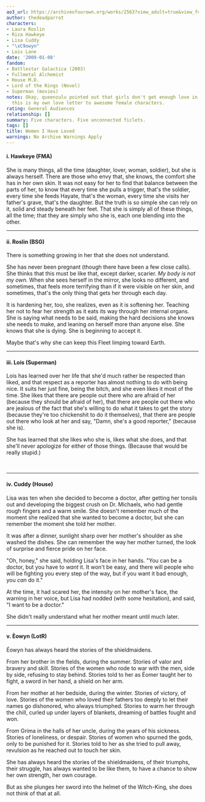 ```yaml
---
ao3_url: https://archiveofourown.org/works/2563?view_adult=true&view_full_work=true
author: thedeadparrot
characters:
- Laura Roslin
- Riza Hawkeye
- Lisa Cuddy
- "\xC9owyn"
- Lois Lane
date: '2009-01-08'
fandom:
- Battlestar Galactica (2003)
- Fullmetal Alchemist
- House M.D.
- Lord of the Rings (Novel)
- Superman (movies)
notes: Okay, queenzulu pointed out that girls don't get enough love in fandom, so
  this is my own love letter to awesome female characters.
rating: General Audiences
relationship: []
summary: Five characters. Five unconnected ficlets.
tags: []
title: Women I Have Loved
warnings: No Archive Warnings Apply
---
```


#### i. Hawkeye (FMA)

She is many things, all the time (daughter, lover, woman, soldier), but she is always herself. There are those who envy that, she knows, the comfort she has in her own skin. It was not easy for her to find that balance between the parts of her, to know that every time she pulls a trigger, that's the soldier, every time she feeds Hayate, that's the woman, every time she visits her father's grave, that's the daughter. But the truth is so simple she can rely on it, solid and steady beneath her feet. That she is simply all of these things, all the time; that they are simply who she is, each one blending into the other.



---

#### ii. Roslin (BSG)

There is something growing in her that she does not understand.

She has never been pregnant (though there have been a few close calls). She thinks that this must be like that, except darker, scarier. *My body is not my own.* When she sees herself in the mirror, she looks no different, and sometimes, that feels more terrifying than if it were visible on her skin, and sometimes, that's the only thing that gets her through each day.

It is hardening her, too, she realizes, even as it is softening her. Teaching her not to fear her strength as it eats its way through her internal organs. She is saying what needs to be said, making the hard decisions she knows she needs to make, and leaning on herself more than anyone else. She knows that she is dying. She is beginning to accept it.

Maybe that's why she can keep this Fleet limping toward Earth.



---

#### iii. Lois (Superman)

Lois has learned over her life that she'd much rather be respected than liked, and that respect as a reporter has almost nothing to do with being nice. It suits her just fine, being the bitch, and she even likes it most of the time. She likes that there are people out there who are afraid of her (because they should be afraid of her), that there are people out there who are jealous of the fact that she's willing to do what it takes to get the story (because they're too chickenshit to do it themselves), that there are people out there who look at her and say, "Damn, she's a good reporter," (because she is).

She has learned that she likes who she is, likes what she does, and that she'll never apologize for either of those things. (Because that would be really stupid.)

 



---

#### iv. Cuddy (House)

Lisa was ten when she decided to become a doctor, after getting her tonsils out and developing the biggest crush on Dr. Michaels, who had gentle rough fingers and a warm smile. She doesn't remember much of the moment she realized that she wanted to become a doctor, but she can remember the moment she told her mother.

It was after a dinner, sunlight sharp over her mother's shoulder as she washed the dishes. She can remember the way her mother turned, the look of surprise and fierce pride on her face.

"Oh, honey," she said, holding Lisa's face in her hands. "You can be a doctor, but you have to *want* it. It won't be easy, and there will people who will be fighting you every step of the way, but if you want it bad enough, you *can* do it."

At the time, it had scared her, the intensity on her mother's face, the warning in her voice, but Lisa had nodded (with some hesitation), and said, "I want to be a doctor."

She didn't really understand what her mother meant until much later.



---

#### v. Èowyn (LotR)

Éowyn has always heard the stories of the shieldmaidens.

From her brother in the fields, during the summer. Stories of valor and bravery and skill. Stories of the women who rode to war with the men, side by side, refusing to stay behind. Stories told to her as Éomer taught her to fight, a sword in her hand, a shield on her arm.

From her mother at her bedside, during the winter. Stories of victory, of love. Stories of the women who loved their fathers too deeply to let their names go dishonored, who always triumphed. Stories to warm her through the chill, curled up under layers of blankets, dreaming of battles fought and won.

From Grima in the halls of her uncle, during the years of his sickness. Stories of loneliness, or despair. Stories of women who spurned the gods, only to be punished for it. Stories told to her as she tried to pull away, revulsion as he reached out to touch her skin.

She has always heard the stories of the shieldmaidens, of their triumphs, their struggle, has always wanted to be like them, to have a chance to show her own strength, her own courage.

But as she plunges her sword into the helmet of the Witch-King, she does not think of that at all.